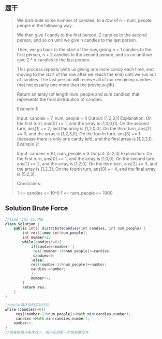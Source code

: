## 题干

> We distribute some number of candies, to a row of n = num_people people in the following way:
>
> We then give 1 candy to the first person, 2 candies to the second person, and so on until we give n candies to the last person.
>
> Then, we go back to the start of the row, giving n + 1 candies to the first person, n + 2 candies to the second person, and so on until we give 2 * n candies to the last person.
>
> This process repeats (with us giving one more candy each time, and moving to the start of the row after we reach the end) until we run out of candies.  The last person will receive all of our remaining candies (not necessarily one more than the previous gift).
>
> Return an array (of length num_people and sum candies) that represents the final distribution of candies.
>
>  
>
> Example 1:
>
> Input: candies = 7, num_people = 4
> Output: [1,2,3,1]
> Explanation:
> On the first turn, ans[0] += 1, and the array is [1,0,0,0].
> On the second turn, ans[1] += 2, and the array is [1,2,0,0].
> On the third turn, ans[2] += 3, and the array is [1,2,3,0].
> On the fourth turn, ans[3] += 1 (because there is only one candy left), and the final array is [1,2,3,1].
> Example 2:
>
> Input: candies = 10, num_people = 3
> Output: [5,2,3]
> Explanation: 
> On the first turn, ans[0] += 1, and the array is [1,0,0].
> On the second turn, ans[1] += 2, and the array is [1,2,0].
> On the third turn, ans[2] += 3, and the array is [1,2,3].
> On the fourth turn, ans[0] += 4, and the final array is [5,2,3].
>
>
> Constraints:
>
> 1 <= candies <= 10^9
> 1 <= num_people <= 1000

## Solution Brute Force

```java
//time：1ms 36.7MB
class Solution {
    public int[] distributeCandies(int candies, int num_people) {
        int res[]=new int[num_people];
        int number=1;
        while(candies!=0){
            if(candies<number) {
             res[(number-1)%num_people]+=candies;
             candies=0;   
            }else{
            res[(number-1)%num_people]+=number;
            candies-=number;
            }
            number++;
        }
        return res;
    }
}
```

```java
//while循环中的可以归并
while（candies!=0){
     res[(number-1)%num_people]+=Math.min(candies,number);
     candies-=Math.min(candies,number);
    number++;
}
//或者把循环条件改了，把不足的那一步放到循环外
```

